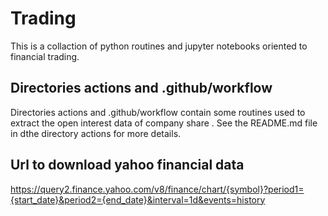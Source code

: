 # Trading

This is a collaction of python routines and jupyter notebooks oriented to 
financial trading.


## Directories actions and .github/workflow
Directories actions and .github/workflow contain some routines used to extract the open interest data
of company share . See the README.md file in dthe directory actions for more details.

 
## Url to download yahoo financial data

https://query2.finance.yahoo.com/v8/finance/chart/{symbol}?period1={start_date}&period2={end_date}&interval=1d&events=history
